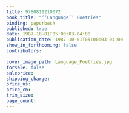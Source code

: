 ```yaml
---
title: 9780811210072
book_title: "‘‘Language’’ Poetries"
binding: paperback
published: true
date: 1987-10-01T05:00:03-04:00
publication_date: 1987-10-01T05:00:03-04:00
show_in_forthcoming: false
contributors:

cover_image_path: Language_Poetries.jpg
forsale: false
saleprice:
shipping_charge:
price_us:
price_cn:
trim_size:
page_count:
---
```


